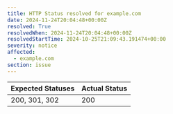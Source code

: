 ```yaml
---
title: HTTP Status resolved for example.com
date: 2024-11-24T20:04:48+00:00Z
resolved: True
resolvedWhen: 2024-11-24T20:04:48+00:00Z
resolvedStartTime: 2024-10-25T21:09:43.191474+00:00
severity: notice
affected:
  - example.com
section: issue
---
```


| Expected Statuses | Actual Status  |
|-------------------|----------------|
| 200, 301, 302 | 200 |
